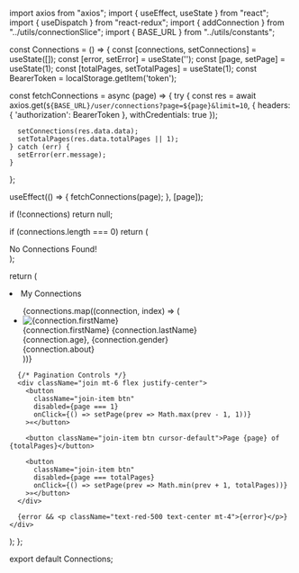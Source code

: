 
import axios from "axios";
import { useEffect, useState } from "react";
import { useDispatch } from "react-redux";
import { addConnection } from "../utils/connectionSlice";
import { BASE_URL } from "../utils/constants";

const Connections = () => {
  const [connections, setConnections] = useState([]);
  const [error, setError] = useState('');
  const [page, setPage] = useState(1);
  const [totalPages, setTotalPages] = useState(1);
  const BearerToken = localStorage.getItem('token');

  const fetchConnections = async (page) => {
    try {
      const res = await axios.get(`${BASE_URL}/user/connections?page=${page}&limit=10`, {
        headers: { 'authorization': BearerToken },
        withCredentials: true
      });

      setConnections(res.data.data);
      setTotalPages(res.data.totalPages || 1);
    } catch (err) {
      setError(err.message);
    }
  };

  useEffect(() => {
    fetchConnections(page);
  }, [page]);

  if (!connections) return null;

  if (connections.length === 0) return (
    <div className="flex justify-center m-20 text-xl text-red-500 font-bold">No Connections Found!</div>
  );

  return (
    <div>
      <li className="p-4 pb-2 text-xl text-center opacity-60 tracking-wide">My Connections</li>
      <ul className="list bg-base-200 rounded-box shadow-md">
        {connections.map((connection, index) => (
          <li key={index} className="list-row flex justify-between p-4 border-b-8 border-gray-100">
            <div className="flex items-center gap-4">
              <img className="size-10 rounded-box" src={connection.photoUrl} alt={connection.firstName} />
              <div>
                <div className="text-xs uppercase font-semibold">{connection.firstName} {connection.lastName}</div>
                <div className="text-xs font-semibold opacity-90">{connection.age}, {connection.gender}</div>
                <div className="text-xs">{connection.about}</div>
              </div>
            </div>
          </li>
        ))}
      </ul>

      {/* Pagination Controls */}
      <div className="join mt-6 flex justify-center">
        <button
          className="join-item btn"
          disabled={page === 1}
          onClick={() => setPage(prev => Math.max(prev - 1, 1))}
        >«</button>

        <button className="join-item btn cursor-default">Page {page} of {totalPages}</button>

        <button
          className="join-item btn"
          disabled={page === totalPages}
          onClick={() => setPage(prev => Math.min(prev + 1, totalPages))}
        >»</button>
      </div>

      {error && <p className="text-red-500 text-center mt-4">{error}</p>}
    </div>
  );
};

export default Connections;
